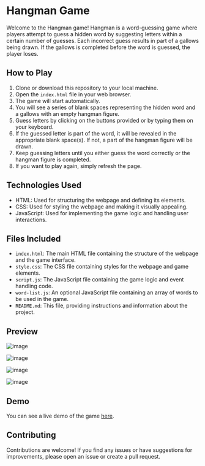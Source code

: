 # Hangman Game

Welcome to the Hangman game! Hangman is a word-guessing game where players attempt to guess a hidden word by suggesting letters within a certain number of guesses. Each incorrect guess results in part of a gallows being drawn. If the gallows is completed before the word is guessed, the player loses.

## How to Play

1. Clone or download this repository to your local machine.
2. Open the `index.html` file in your web browser.
3. The game will start automatically.
4. You will see a series of blank spaces representing the hidden word and a gallows with an empty hangman figure.
5. Guess letters by clicking on the buttons provided or by typing them on your keyboard.
6. If the guessed letter is part of the word, it will be revealed in the appropriate blank space(s). If not, a part of the hangman figure will be drawn.
7. Keep guessing letters until you either guess the word correctly or the hangman figure is completed.
8. If you want to play again, simply refresh the page.

## Technologies Used

- HTML: Used for structuring the webpage and defining its elements.
- CSS: Used for styling the webpage and making it visually appealing.
- JavaScript: Used for implementing the game logic and handling user interactions.

## Files Included

- `index.html`: The main HTML file containing the structure of the webpage and the game interface.
- `style.css`: The CSS file containing styles for the webpage and game elements.
- `script.js`: The JavaScript file containing the game logic and event handling code.
- `word-list.js`: An optional JavaScript file containing an array of words to be used in the game.
- `README.md`: This file, providing instructions and information about the project.

## Preview

![image](https://github.com/aarobhs087/A-Hangman-Game/assets/165626806/9f89869f-92e6-4794-b652-ca28848e3ada)

![image](https://github.com/aarobhs087/A-Hangman-Game/assets/165626806/2e01fc03-4133-4cfe-9665-ec87bee28314)

![image](https://github.com/aarobhs087/A-Hangman-Game/assets/165626806/68db55b4-29c8-46a2-a89b-f4d1acb476c6)

![image](https://github.com/aarobhs087/A-Hangman-Game/assets/165626806/6607a2c2-c275-48fb-9ae9-c503955583dd)

## Demo

You can see a live demo of the game [here](https://aarobhs087.github.io/A-Hangman-Game/).

## Contributing

Contributions are welcome! If you find any issues or have suggestions for improvements, please open an issue or create a pull request.

